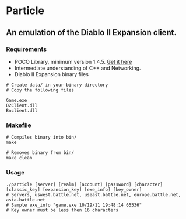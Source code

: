 # Particle

## An emulation of the Diablo II Expansion client.

### Requirements
* POCO Library, minimum version 1.4.5. [Get it here](http://pocoproject.org/)
* Intermediate understanding of C++ and Networking.
* Diablo II Expansion binary files

```
# Create data/ in your binary directory
# Copy the following files

Game.exe
D2Client.dll
Bnclient.dll
```

### Makefile
```make
# Compiles binary into bin/
make

# Removes binary from bin/
make clean
```

### Usage
```
./particle [server] [realm] [account] [password] [character] [classic_key] [expansion_key] [exe_info] [key_owner]
# Servers, uswest.battle.net, useast.battle.net, europe.battle.net, asia.battle.net
# Sample exe_info "game.exe 10/19/11 19:48:14 65536"
# Key owner must be less then 16 characters
```
